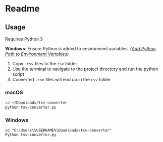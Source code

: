 # Readme

## Usage

Requires Python 3

**Windows**: Ensure Python is added to environment variables. _([Add Python Path to Environment Variables](https://phoenixnap.com/kb/how-to-install-python-3-windows#htoc-step-5-add-python-path-to-environment-variables-optional))_

1. Copy `.tsv` files to the `tsv` folder
2. Use the terminal to navigate to the project directory and run the python script
3. Converted `.csv` files will end up in the `csv` folder

### macOS

```bash
cd ~/Downloads/tsv-converter
python tsv-converter.py
```

### Windows

```dos
cd "C:\Users\%USERNAME%\Downloads\tsv-converter"
Python tsv-converter.py
```